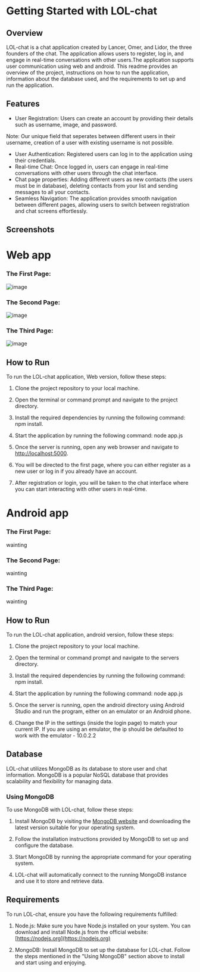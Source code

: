 # Getting Started with LOL-chat

## Overview
LOL-chat is a chat application created by Lancer, Omer, and Lidor, the three founders of the chat. The application allows users to register, log in, and engage in real-time conversations with other users.The application supports user communication using web and android.
This readme provides an overview of the project, instructions on how to run the application, information about the database used, and the requirements to set up and run the application.

## Features

- User Registration: Users can create an account by providing their details such as username, image, and password.

Note: Our unique field that seperates between different users in their username, creation of a user with existing username is not possible.
- User Authentication: Registered users can log in to the application using their credentials.
- Real-time Chat: Once logged in, users can engage in real-time conversations with other users through the chat interface.
- Chat page properties: Adding different users as new contacts (the users must be in database), deleting contacts from your list and sending messages to all your contacts.
- Seamless Navigation: The application provides smooth navigation between different pages, allowing users to switch between registration and chat screens effortlessly.

## Screenshots

# Web app

### The First Page:
![image](https://github.com/lidormoryosef/ex2/assets/107669637/f8d01c3a-1db7-459e-87fa-8fbfc9e38ace)

### The Second Page:
![image](https://github.com/lidormoryosef/ex2/assets/107669637/24a4505a-766a-4bfb-8bd2-09cb0131c609)

### The Third Page:
![image](https://github.com/lidormoryosef/ex2/assets/107669637/afe52f42-8ad0-48a2-bd66-e40e75917a1f)

## How to Run 

To run the LOL-chat application, Web version, follow these steps:

1. Clone the project repository to your local machine.

2. Open the terminal or command prompt and navigate to the project directory.

3. Install the required dependencies by running the following command: npm install.

4. Start the application by running the following command: node app.js

5. Once the server is running, open any web browser and navigate to [http://localhost:5000](http://localhost:5000).

6. You will be directed to the first page, where you can either register as a new user or log in if you already have an account.

7. After registration or login, you will be taken to the chat interface where you can start interacting with other users in real-time.

# Android app

### The First Page:
wainting

### The Second Page:
wainting

### The Third Page:
wainting

## How to Run 

To run the LOL-chat application, android version, follow these steps:

1. Clone the project repository to your local machine.

2. Open the terminal or command prompt and navigate to the servers directory.

3. Install the required dependencies by running the following command: npm install.

4. Start the application by running the following command: node app.js

5. Once the server is running, open the android directory using Android Studio and run the program, either on an emulator or an Android phone.

6. Change the IP in the settings (inside the login page) to match your current IP. If you are using an emulator, the ip should be defaulted to work with the emulator - 10.0.2.2

## Database

LOL-chat utilizes MongoDB as its database to store user and chat information. MongoDB is a popular NoSQL database that provides scalability and flexibility for managing data.

### Using MongoDB

To use MongoDB with LOL-chat, follow these steps:

1. Install MongoDB by visiting the [MongoDB website](https://www.mongodb.com/) and downloading the latest version suitable for your operating system.

2. Follow the installation instructions provided by MongoDB to set up and configure the database.

3. Start MongoDB by running the appropriate command for your operating system.

4. LOL-chat will automatically connect to the running MongoDB instance and use it to store and retrieve data.

## Requirements

To run LOL-chat, ensure you have the following requirements fulfilled:

1. Node.js: Make sure you have Node.js installed on your system. You can download and install Node.js from the official website: [https://nodejs.org](https://nodejs.org)

2. MongoDB: Install MongoDB to set up the database for LOL-chat. Follow the steps mentioned in the "Using MongoDB" section above to install and
start using and enjoying.


